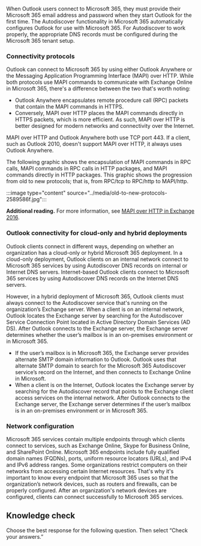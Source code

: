 When Outlook users connect to Microsoft 365, they must provide their Microsoft 365 email address and password when they start Outlook for the first time. The Autodiscover functionality in Microsoft 365 automatically configures Outlook for use with Microsoft 365. For Autodiscover to work properly, the appropriate DNS records must be configured during the Microsoft 365 tenant setup.

### Connectivity protocols

Outlook can connect to Microsoft 365 by using either Outlook Anywhere or the Messaging Application Programming Interface (MAPI) over HTTP. While both protocols use MAPI commands to communicate with Exchange Online in Microsoft 365, there's a difference between the two that's worth noting:

 -  Outlook Anywhere encapsulates remote procedure call (RPC) packets that contain the MAPI commands in HTTPS.
 -  Conversely, MAPI over HTTP places the MAPI commands directly in HTTPS packets, which is more efficient. As such, MAPI over HTTP is better designed for modern networks and connectivity over the Internet.

MAPI over HTTP and Outlook Anywhere both use TCP port 443. If a client, such as Outlook 2010, doesn't support MAPI over HTTP, it always uses Outlook Anywhere.

The following graphic shows the encapsulation of MAPI commands in RPC calls, MAPI commands in RPC calls in HTTP packages, and MAPI commands directly in HTTP packages. This graphic shows the progression from old to new protocols; that is, from RPC/tcp to RPC/http to MAPI/http.

:::image type="content" source="../media/old-to-new-protocols-2589586f.jpg":::


**Additional reading.** For more information, see [MAPI over HTTP in Exchange 2016](https://go.microsoft.com/fwlink/?linkid=830370%3Fazure-portal%3Dtrue).

### Outlook connectivity for cloud-only and hybrid deployments

Outlook clients connect in different ways, depending on whether an organization has a cloud-only or hybrid Microsoft 365 deployment. In a cloud-only deployment, Outlook clients on an internal network connect to Microsoft 365 services by using Autodiscover DNS records on internal or Internet DNS servers. Internet-based Outlook clients connect to Microsoft 365 services by using Autodiscover DNS records on the Internet DNS servers.

However, in a hybrid deployment of Microsoft 365, Outlook clients must always connect to the Autodiscover service that's running on the organization’s Exchange server. When a client is on an internal network, Outlook locates the Exchange server by searching for the Autodiscover Service Connection Point located in Active Directory Domain Services (AD DS). After Outlook connects to the Exchange server, the Exchange server determines whether the user’s mailbox is in an on-premises environment or in Microsoft 365.

 -  If the user’s mailbox is in Microsoft 365, the Exchange server provides alternate SMTP domain information to Outlook. Outlook uses that alternate SMTP domain to search for the Microsoft 365 Autodiscover service’s record on the Internet, and then connects to Exchange Online in Microsoft.
 -  When a client is on the Internet, Outlook locates the Exchange server by searching for the Autodiscover record that points to the Exchange client access services on the internal network. After Outlook connects to the Exchange server, the Exchange server determines if the user’s mailbox is in an on-premises environment or in Microsoft 365.

### Network configuration

Microsoft 365 services contain multiple endpoints through which clients connect to services, such as Exchange Online, Skype for Business Online, and SharePoint Online. Microsoft 365 endpoints include fully qualified domain names (FQDNs), ports, uniform resource locators (URLs), and IPv4 and IPv6 address ranges. Some organizations restrict computers on their networks from accessing certain Internet resources. That's why it's important to know every endpoint that Microsoft 365 uses so that the organization’s network devices, such as routers and firewalls, can be properly configured. After an organization's network devices are configured, clients can connect successfully to Microsoft 365 services.

## Knowledge check

Choose the best response for the following question. Then select “Check your answers.”